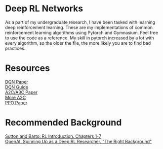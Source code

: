 # Deep RL Networks
As a part of my undergraduate research, I have been tasked with learning deep reinforcement learning.
These are my implementations of common reinforcement learning algorithms using Pytorch and Gymnasium.
Feel free to use the code as a reference. My skill in pytorch increased by a lot with every algorithm, so the older the file, the more likely you are to find bad practices.

# Resources
[DQN Paper](https://arxiv.org/abs/1312.5602)<br>
[DQN Guide](https://docs.pytorch.org/tutorials/intermediate/reinforcement_q_learning.html)<br>
[A2C/A3C Paper](https://arxiv.org/pdf/1602.01783)<br>
[More A2C](https://huggingface.co/learn/deep-rl-course/unitbonus2/hands-on)<br>
[PPO Paper](https://arxiv.org/abs/1707.06347)<br>

# Recommended Background
[Sutton and Barto: RL Introduction. Chapters 1-7](http://incompleteideas.net/book/the-book-2nd.html)<br>
[OpenAI: Spinning Up as a Deep RL Researcher. "The Right Background"](https://spinningup.openai.com/en/latest/spinningup/spinningup.html#the-right-background)<br>
